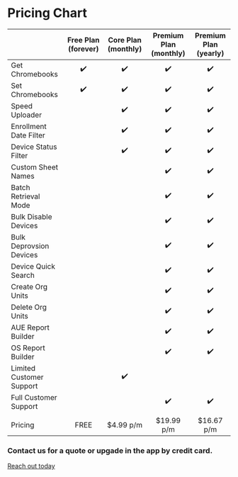 # Pricing Chart <Badge text="it's worth it"/>


|                           | Free Plan (forever) | Core Plan (monthly) |  Premium Plan (monthly) | Premium Plan (yearly) |
|---------------------------|:-------------------:|:-------------------:|:-----------------------:|:---------------------:|
| Get Chromebooks           |  :heavy_check_mark: |  :heavy_check_mark: |    :heavy_check_mark:   |   :heavy_check_mark:  |
| Set Chromebooks           |  :heavy_check_mark: |  :heavy_check_mark: |    :heavy_check_mark:   |   :heavy_check_mark:  |
| Speed Uploader            |                     |  :heavy_check_mark: |    :heavy_check_mark:   |   :heavy_check_mark:  |
| Enrollment Date Filter    |                     |  :heavy_check_mark: |    :heavy_check_mark:   |   :heavy_check_mark:  |
| Device Status Filter      |                     |  :heavy_check_mark: |    :heavy_check_mark:   |   :heavy_check_mark:  |
| Custom Sheet Names        |                     |                     |    :heavy_check_mark:   |   :heavy_check_mark:  |
| Batch Retrieval Mode      |                     |                     |    :heavy_check_mark:   |   :heavy_check_mark:  |
| Bulk Disable Devices      |                     |                     |    :heavy_check_mark:   |   :heavy_check_mark:  |
| Bulk Deprovsion Devices   |                     |                     |    :heavy_check_mark:   |   :heavy_check_mark:  |
| Device Quick Search       |                     |                     |    :heavy_check_mark:   |   :heavy_check_mark:  |
| Create Org Units          |                     |                     |    :heavy_check_mark:   |   :heavy_check_mark:  |
| Delete Org Units          |                     |                     |    :heavy_check_mark:   |   :heavy_check_mark:  |
| AUE Report Builder        |                     |                     |    :heavy_check_mark:   |   :heavy_check_mark:  |
| OS Report Builder         |                     |                     |    :heavy_check_mark:   |   :heavy_check_mark:  |
| Limited Customer Support  |                     |  :heavy_check_mark: |                         |                       |
| Full Customer Support     |                     |                     |    :heavy_check_mark:   |   :heavy_check_mark:  |
|                           |                     |                     |                         |                       |
| Pricing                   |         FREE        |      $4.99 p/m      |        $19.99 p/m       |       $16.67 p/m      |


### Contact us for a quote or upgade in the app by credit card.

[Reach out today](mailto:justin@adminremix.com)